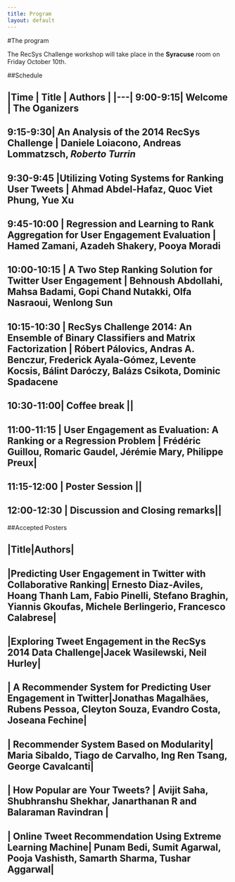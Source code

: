 ```yaml
---
title: Program
layout: default
---
```

#The program

The RecSys Challenge workshop will take place in the __Syracuse__ room on Friday October 10th.

##Schedule

|Time | Title | Authors |
|---|
9:00-9:15| Welcome | The Oganizers
---
9:15-9:30| An Analysis of the 2014 RecSys Challenge | Daniele Loiacono, Andreas Lommatzsch, _Roberto Turrin_
---
9:30-9:45 |Utilizing Voting Systems for Ranking User Tweets | Ahmad Abdel-Hafaz, Quoc Viet Phung, Yue Xu
---
9:45-10:00 | Regression and Learning to Rank Aggregation for User Engagement Evaluation | Hamed Zamani, Azadeh Shakery, Pooya Moradi
---
10:00-10:15 | A Two Step Ranking Solution for Twitter User Engagement | Behnoush Abdollahi, Mahsa Badami, Gopi Chand Nutakki, Olfa Nasraoui, Wenlong Sun 
---
10:15-10:30 | RecSys Challenge 2014: An Ensemble of Binary Classifiers and Matrix Factorization | Róbert Pálovics, Andras A. Benczur, Frederick Ayala-Gómez, Levente Kocsis, Bálint Daróczy, Balázs Csikota, Dominic Spadacene
---
10:30-11:00| Coffee break ||
---
11:00-11:15 | User Engagement as Evaluation: A Ranking or a Regression Problem | Frédéric Guillou, Romaric Gaudel, Jérémie Mary, Philippe Preux|
---
11:15-12:00 | Poster Session ||
---
12:00-12:30 | Discussion and Closing remarks||
---

##Accepted Posters

|Title|Authors|
---
|Predicting User Engagement in Twitter with Collaborative Ranking| Ernesto Diaz-Aviles, Hoang Thanh Lam, Fabio Pinelli, Stefano Braghin, Yiannis Gkoufas, Michele Berlingerio, Francesco Calabrese|
---
|Exploring Tweet Engagement in the RecSys 2014 Data Challenge|Jacek Wasilewski, Neil Hurley|
---
| A Recommender System for Predicting User Engagement in Twitter|Jonathas Magalhães, Rubens Pessoa, Cleyton Souza, Evandro Costa, Joseana Fechine|
---
| Recommender System Based on Modularity| Maria Sibaldo, Tiago de Carvalho, Ing Ren Tsang, George Cavalcanti|
---
| How Popular are Your Tweets? | Avijit Saha, Shubhranshu Shekhar, Janarthanan R and Balaraman Ravindran |
---
| Online Tweet Recommendation Using Extreme Learning Machine| Punam Bedi, Sumit Agarwal, Pooja Vashisth, Samarth Sharma, Tushar Aggarwal|
---
